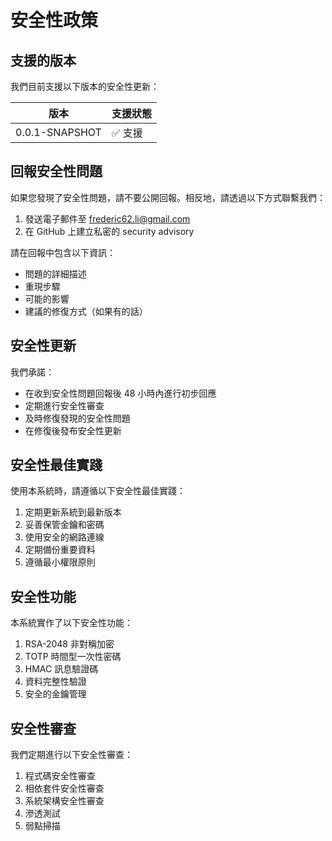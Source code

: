 # 安全性政策

## 支援的版本

我們目前支援以下版本的安全性更新：

| 版本 | 支援狀態 |
|------|----------|
| 0.0.1-SNAPSHOT | :white_check_mark: 支援 |

## 回報安全性問題

如果您發現了安全性問題，請不要公開回報。相反地，請透過以下方式聯繫我們：

1. 發送電子郵件至 [frederic62.li@gmail.com](mailto:frederic62.li@gmail.com)
2. 在 GitHub 上建立私密的 security advisory

請在回報中包含以下資訊：
- 問題的詳細描述
- 重現步驟
- 可能的影響
- 建議的修復方式（如果有的話）

## 安全性更新

我們承諾：
- 在收到安全性問題回報後 48 小時內進行初步回應
- 定期進行安全性審查
- 及時修復發現的安全性問題
- 在修復後發布安全性更新

## 安全性最佳實踐

使用本系統時，請遵循以下安全性最佳實踐：

1. 定期更新系統到最新版本
2. 妥善保管金鑰和密碼
3. 使用安全的網路連線
4. 定期備份重要資料
5. 遵循最小權限原則

## 安全性功能

本系統實作了以下安全性功能：

1. RSA-2048 非對稱加密
2. TOTP 時間型一次性密碼
3. HMAC 訊息驗證碼
4. 資料完整性驗證
5. 安全的金鑰管理

## 安全性審查

我們定期進行以下安全性審查：

1. 程式碼安全性審查
2. 相依套件安全性審查
3. 系統架構安全性審查
4. 滲透測試
5. 弱點掃描 

